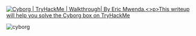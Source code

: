 <a target="_blank" href="https://github-readme-medium-recent-article.vercel.app/medium/@ericmwendarobert/0"><img src="https://github-readme-medium-recent-article.vercel.app/medium/@ericmwenda/0" alt="Cyborg | TryHackMe | Walkthrough| By Eric Mwenda."><>p>This writeup will help you solve the Cyborg box on TryHackMe</p></a>
![cyborg](https://github.com/codEric12/Cyborg-TryHackMe./assets/107801649/661f5339-fcd7-4f01-9fec-7c0bb23600c3)
